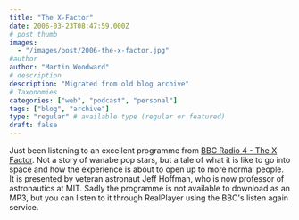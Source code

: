 ```yaml
---
title: "The X-Factor"
date: 2006-03-23T08:47:59.000Z
# post thumb
images:
  - "/images/post/2006-the-x-factor.jpg"
#author
author: "Martin Woodward"
# description
description: "Migrated from old blog archive"
# Taxonomies
categories: ["web", "podcast", "personal"]
tags: ["blog", "archive"]
type: "regular" # available type (regular or featured)
draft: false
---
```


Just been listening to an excellent programme from [BBC Radio 4 - The X Factor](http://www.bbc.co.uk/radio4/science/thexfactor.shtml). Not a story of wanabe pop stars, but a tale of what it is like to go into space and how the experience is about to open up to more normal people. It is presented by veteran astronaut Jeff Hoffman, who is now professor of astronautics at MIT. Sadly the programme is not available to download as an MP3, but you can listen to it through RealPlayer using the BBC's listen again service.
